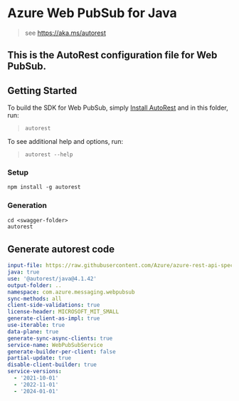 # Azure Web PubSub for Java

> see https://aka.ms/autorest

This is the AutoRest configuration file for Web PubSub.
---
## Getting Started

To build the SDK for Web PubSub, simply [Install AutoRest](https://aka.ms/autorest) and in this folder, run:

> `autorest`

To see additional help and options, run:

> `autorest --help`

### Setup
```ps
npm install -g autorest
```

### Generation

```ps
cd <swagger-folder>
autorest
```

## Generate autorest code

``` yaml
input-file: https://raw.githubusercontent.com/Azure/azure-rest-api-specs/main/specification/webpubsub/data-plane/WebPubSub/stable/2024-01-01/webpubsub.json
java: true
use: '@autorest/java@4.1.42'
output-folder: ..
namespace: com.azure.messaging.webpubsub
sync-methods: all
client-side-validations: true
license-header: MICROSOFT_MIT_SMALL
generate-client-as-impl: true
use-iterable: true
data-plane: true
generate-sync-async-clients: true
service-name: WebPubSubService
generate-builder-per-client: false
partial-update: true
disable-client-builder: true
service-versions:
  - '2021-10-01'
  - '2022-11-01'
  - '2024-01-01'
```
